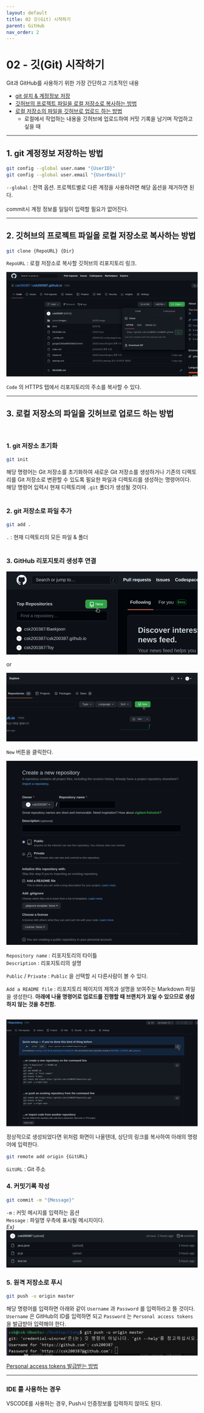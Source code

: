 ```yaml
---
layout: default
title: 02 깃(Git) 시작하기
parent: GitHub
nav_order: 2
---
```


# 02 - 깃(Git) 시작하기
Git과 GitHub를 사용하기 위한 가장 간단하고 기초적인 내용
* [git 설치 & 계정정보 저장](#1-git-계정정보-저장하는-방법)
* [깃허브의 프로젝트 파일을 로컬 저장소로 복사하는 방법](#2-깃허브의-프로젝트-파일을-로컬-저장소로-복사하는-방법)
* [로컬 저장소의 파일을 깃허브로 업로드 하는 방법](#3-로컬-저장소의-파일을-깃허브로-업로드-하는-방법)
    * 로컬에서 작업하는 내용을 깃허브에 업로드하여 커밋 기록을 남기며 작업하고 싶을 때
<hr>

## 1. git 계정정보 저장하는 방법
```bash
git config --global user.name "{UserID}"
git config --global user.email "{UserEmail}"
```
`--global` : 전역 옵션. 프로젝트별로 다른 계정을 사용하려면 해당 옵션을 제거하면 된다.  
<br>
commit시 계정 정보를 일일이 입력할 필요가 없어진다.
<hr>

## 2. 깃허브의 프로젝트 파일을 로컬 저장소로 복사하는 방법
```bash
git clone {RepoURL} {Dir}
```
`RepoURL` : 로컬 저장소로 복사할 깃허브의 리포지토리 링크.

![RepoURL](../../assets/images/github-02/github-02-image-1.png)

`Code` 의 HTTPS 탭에서 리포지토리의 주소를 복사할 수 있다.
<hr>

## 3. 로컬 저장소의 파일을 깃허브로 업로드 하는 방법
<br>

### 1. git 저장소 초기화
```bash
git init
```
해당 명령어는 Git 저장소를 초기화하여 새로운 Git 저장소를 생성하거나 기존의 디렉토리를 Git 저장소로 변환할 수 있도록 필요한 파일과 디렉토리를 생성하는 명령어이다. <br>
해당 명령어 입력시 현재 디렉토리에 `.git` 폴더가 생성될 것이다.
<br><br>

### 2. git 저장소로 파일 추가
```bash
git add .
```
`.` : 현재 디렉토리의 모든 파일 & 폴더
<br><br>

### 3. GitHub 리포지토리 생성후 연결
![Github.com](../../assets/images/github-02/github-02-image-2.png)

or

![Github.com/UserID?tab=repositories](../../assets/images/github-02/github-02-image-3.png)

`New` 버튼을 클릭한다.
<br>

![CreateRepo](../../assets/images/github-02/github-02-image-4.png)

`Repository name` : 리포지토리의 타이틀  
`Description` : 리포지토리의 설명  

`Public` / `Private` : `Public` 을 선택할 시 다른사람이 볼 수 있다.

`Add a README file` : 리포지토리 페이지의 제목과 설명을 보여주는 Markdown 파일을 생성한다. **아래에 나올 명령어로 업로드를 진행할 때 브랜치가 꼬일 수 있으므로 생성하지 않는 것을 추천함.**  
<br>

![RepoSuccess](../../assets/images/github-02/github-02-image-5.png)

정상적으로 생성되었다면 위처럼 화면이 나올텐데, 상단의 링크를 복사하여 아래의 명령어에 입력한다.

```bash
git remote add origin {GitURL}
```
`GitURL` : Git 주소

### 4. 커밋기록 작성
```bash
git commit -m "{Message}"
```
`-m` : 커밋 메시지를 입력하는 옵션  
`Message` : 파일명 우측에 표시될 메시지이다.  
*Ex)*  
![CommitMessage](../../assets/images/github-02/github-02-image-6.png)
<br>

### 5. 원격 저장소로 푸시
```bash
git push -u origin master
```
해당 명령어를 입력하면 아래와 같이 `Username` 과 `Password` 를 입력하라고 뜰 것이다. `Username` 은 GitHub의 ID를 입력하면 되고 `Password` 는 `Personal access tokens` 을 발급받아 입력해야 한다.
![인증화면](../../assets/images/github-02/github-02-image-7.png)

[Personal access tokens 발급받는 방법](github-04.md)
<hr>

### IDE 를 사용하는 경우
VSCODE를 사용하는 경우, Push시 인증정보를 입력하지 않아도 된다. 